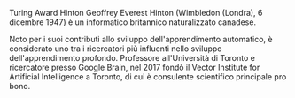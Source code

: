 Turing Award Hinton
Geoffrey Everest Hinton (Wimbledon (Londra), 6 dicembre 1947) è un informatico britannico naturalizzato canadese.

Noto per i suoi contributi allo sviluppo dell'apprendimento automatico, è considerato uno tra i ricercatori più influenti nello sviluppo dell'apprendimento profondo. Professore all'Università di Toronto e ricercatore presso Google Brain, nel 2017 fondò il Vector Institute for Artificial Intelligence a Toronto, di cui è consulente scientifico principale pro bono.